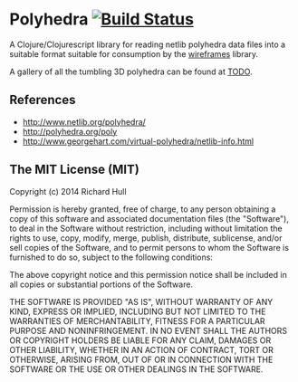 # Polyhedra  [![Build Status](https://secure.travis-ci.org/rm-hull/polyhedra.png)](http://travis-ci.org/rm-hull/polyhedra)

A Clojure/Clojurescript library for reading netlib polyhedra data files into a
suitable format suitable for consumption by the [wireframes](https://github.com/rm-hull/wireframes)
library.

A gallery of all the tumbling 3D polyhedra can be found at [TODO](http://programming-enchiladas.destructuring-bind.org/rm-hull/00000000).

## References

* http://www.netlib.org/polyhedra/
* http://polyhedra.org/poly
* http://www.georgehart.com/virtual-polyhedra/netlib-info.html

## The MIT License (MIT)

Copyright (c) 2014 Richard Hull

Permission is hereby granted, free of charge, to any person obtaining a copy of
this software and associated documentation files (the "Software"), to deal in
the Software without restriction, including without limitation the rights to
use, copy, modify, merge, publish, distribute, sublicense, and/or sell copies of
the Software, and to permit persons to whom the Software is furnished to do so,
subject to the following conditions:

The above copyright notice and this permission notice shall be included in all
copies or substantial portions of the Software.

THE SOFTWARE IS PROVIDED "AS IS", WITHOUT WARRANTY OF ANY KIND, EXPRESS OR
IMPLIED, INCLUDING BUT NOT LIMITED TO THE WARRANTIES OF MERCHANTABILITY, FITNESS
FOR A PARTICULAR PURPOSE AND NONINFRINGEMENT. IN NO EVENT SHALL THE AUTHORS OR
COPYRIGHT HOLDERS BE LIABLE FOR ANY CLAIM, DAMAGES OR OTHER LIABILITY, WHETHER
IN AN ACTION OF CONTRACT, TORT OR OTHERWISE, ARISING FROM, OUT OF OR IN
CONNECTION WITH THE SOFTWARE OR THE USE OR OTHER DEALINGS IN THE SOFTWARE.
